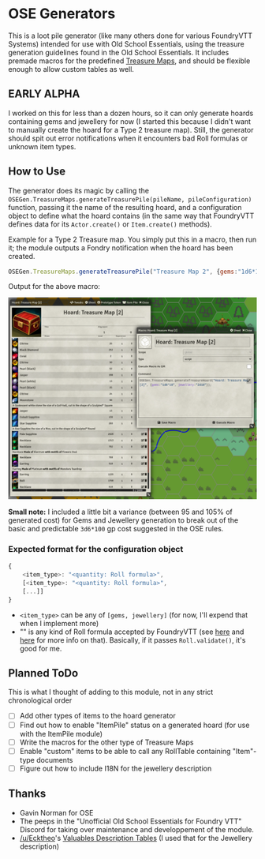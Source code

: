 # OSE Generators

This is a loot pile generator (like many others done for various FoundryVTT Systems) intended for use with Old School Essentials, using the treasure generation guidelines found in the Old School Essentials.
It includes premade macros for the predefined [Treasure Maps](https://oldschoolessentials.necroticgnome.com/srd/index.php/Scrolls_and_Maps#Maps), and should be flexible enough to allow custom tables as well.

## EARLY ALPHA

I worked on this for less than a dozen hours, so it can only generate hoards containing gems and jewellery for now (I started this because I didn't want to manually create the hoard for a Type 2 treasure map). Still, the generator should spit out error notifications when it encounters bad Roll formulas or unknown item types.

## How to Use

The generator does its magic by calling the `OSEGen.TreasureMaps.generateTreasurePile(pileName, pileConfiguration)` function, passing it the name of the resulting hoard, and a configuration object to define what the hoard contains (in the same way that FoundryVTT defines data for its `Actor.create()` or `Item.create()` methods).

Example for a Type 2 Treasure map. You simply put this in a macro, then run it; the module outputs a Fondry notification when the hoard has been created.
```js
OSEGen.TreasureMaps.generateTreasurePile("Treasure Map 2", {gems:"1d6*10", jewellery:"2d10"});
```

Output for the above macro:

![](assets/hoard_treasure_map_2.png)

**Small note:** I included a little bit a variance (between 95 and 105% of generated cost) for Gems and Jewellery generation to break out of the basic and predictable `3d6*100` gp cost suggested in the OSE rules.

### Expected format for the configuration object

```js
{
    <item_type>: "<quantity: Roll formula>",
    [<item_type>: "<quantity: Roll formula>",
    [...]]
}
```

- `<item_type>` can be any of `[gems, jewellery]` (for now, I'll expend that when I implement more)
- "<Roll formula>" is any kind of Roll formula accepted by FoundryVTT (see [here](https://foundryvtt.com/article/dice/) and [here](https://foundryvtt.com/article/dice-advanced/) for more info on that). Basically, if it passes `Roll.validate()`, it's good for me.

## Planned ToDo

This is what I thought of adding to this module, not in any strict chronological order

- [ ] Add other types of items to the hoard generator
- [ ] Find out how to enable "ItemPile" status on a generated hoard (for use with the ItemPile module)
- [ ] Write the macros for the other type of Treasure Maps
- [ ] Enable "custom" items to be able to call any RollTable containing "Item"-type documents
- [ ] Figure out how to include I18N for the jewellery description

## Thanks

- Gavin Norman for OSE
- The peeps in the "Unofficial Old School Essentials for Foundry VTT" Discord for taking over maintenance and developpement of the module.
- [/u/Ecktheo](https://old.reddit.com/u/Ecktheo)'s [Valuables Description Tables](https://www.reddit.com/r/osr/comments/uxiez6/revised_valuables_tables/) (I used that for the Jewellery description)